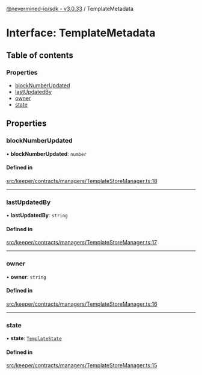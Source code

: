 [@nevermined-io/sdk - v3.0.33](../code-reference.md) / TemplateMetadata

# Interface: TemplateMetadata

## Table of contents

### Properties

- [blockNumberUpdated](TemplateMetadata.md#blocknumberupdated)
- [lastUpdatedBy](TemplateMetadata.md#lastupdatedby)
- [owner](TemplateMetadata.md#owner)
- [state](TemplateMetadata.md#state)

## Properties

### blockNumberUpdated

• **blockNumberUpdated**: `number`

#### Defined in

[src/keeper/contracts/managers/TemplateStoreManager.ts:18](https://github.com/nevermined-io/sdk-js/blob/3d639fcb0e672437e35812b11fb840dbd7e96061/src/keeper/contracts/managers/TemplateStoreManager.ts#L18)

---

### lastUpdatedBy

• **lastUpdatedBy**: `string`

#### Defined in

[src/keeper/contracts/managers/TemplateStoreManager.ts:17](https://github.com/nevermined-io/sdk-js/blob/3d639fcb0e672437e35812b11fb840dbd7e96061/src/keeper/contracts/managers/TemplateStoreManager.ts#L17)

---

### owner

• **owner**: `string`

#### Defined in

[src/keeper/contracts/managers/TemplateStoreManager.ts:16](https://github.com/nevermined-io/sdk-js/blob/3d639fcb0e672437e35812b11fb840dbd7e96061/src/keeper/contracts/managers/TemplateStoreManager.ts#L16)

---

### state

• **state**: [`TemplateState`](../enums/TemplateState.md)

#### Defined in

[src/keeper/contracts/managers/TemplateStoreManager.ts:15](https://github.com/nevermined-io/sdk-js/blob/3d639fcb0e672437e35812b11fb840dbd7e96061/src/keeper/contracts/managers/TemplateStoreManager.ts#L15)
